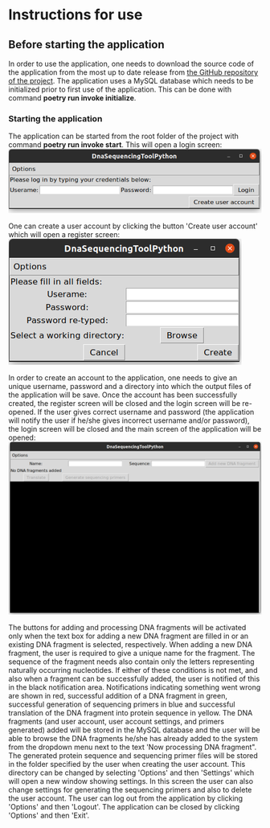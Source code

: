 # Instructions for use
## Before starting the application
In order to use the application, one needs to download the source code of the application from the most up to date release from [the GitHub repository of the project](https://github.com/MattiKannisto/ot-harjoitustyo). The application uses a MySQL database which needs to be initialized prior to first use of the application. This can be done with command **poetry run invoke initialize**.

### Starting the application
The application can be started from the root folder of the project with command **poetry run invoke start**. This will open a login screen:
![image](https://github.com/MattiKannisto/ot-harjoitustyo/blob/master/dokumentaatio/login_screen)

One can create a user account by clicking the button 'Create user account' which will open a register screen:
![image](https://github.com/MattiKannisto/ot-harjoitustyo/blob/master/dokumentaatio/register_screen)

In order to create an account to the application, one needs to give an unique username, password and a directory into which the output files of the application will be save. Once the account has been successfully created, the register screen will be closed and the login screen will be re-opened. If the user gives correct username and password (the application will notify the user if he/she gives incorrect username and/or password), the login screen will be closed and the main screen of the application will be opened:
![image](https://github.com/MattiKannisto/ot-harjoitustyo/blob/master/dokumentaatio/main_screen)

The buttons for adding and processing DNA fragments will be activated only when the text box for adding a new DNA fragment are filled in or an existing DNA fragment is selected, respectively. When adding a new DNA fragment, the user is required to give a unique name for the fragment. The sequence of the fragment needs also contain only the letters representing naturally occurring nucleotides. If either of these conditions is not met, and also when a fragment can be successfully added, the user is notified of this in the black notification area. Notifications indicating something went wrong are shown in red, successful addition of a DNA fragment in green, successful generation of sequencing primers in blue and successful translation of the DNA fragment into protein sequence in yellow. The DNA fragments (and user account, user account settings, and primers generated) added will be stored in the MySQL database and the user will be able to browse the DNA fragments he/she has already added to the system from the dropdown menu next to the text 'Now processing DNA fragment". The generated protein sequence and sequencing primer files will be stored in the folder specified by the user when creating the user account. This directory can be changed by selecting 'Options' and then 'Settings' which will open a new window showing settings. In this screen the user can also change settings for generating the sequencing primers and also to delete the user account. The user can log out from the application by clicking 'Options' and then 'Logout'. The application can be closed by clicking 'Options' and then 'Exit'.
